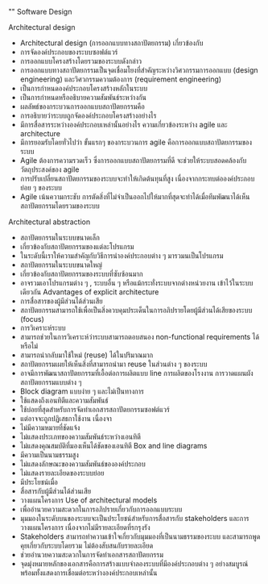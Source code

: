 "" 
Software Design
 

 
Architectural design
*	Architectural design (การออกแบบทางสถาปัตยกรรม) เกี่ยวข้องกับ
*	การจัดองค์ประกอบของระบบซอฟต์แวร์
*	การออกแบบโครงสร้างโดยรวมของระบบดังกล่าว
*	การออกแบบทางสถาปัตยกรรมเป็นจุดเชื่อมโยงที่สำคัญระหว่างวิศวกรรมการออกแบบ (design engineering) และวิศวกรรมความต้องการ (requirement engineering)
*	เป็นการกำหนดองค์ประกอบโครงสร้างหลักในระบบ
*	เป็นการกำหนดหรืออธิบายความสัมพันธ์ระหว่างกัน
*	ผลลัพธ์ของกระบวนการออกแบบสถาปัตยกรรมคือ
*	การอธิบายว่าระบบถูกจัดองค์ประกอบโครงสร้างอย่างไร
*	มีการสื่อสารระหว่างองค์ประกอบเหล่านั้นอย่างไร
ความเกี่ยวข้องระหว่าง agile และ architecture
*	มีการยอมรับโดยทั่วไปว่า ขั้นแรกๆ ของกระบวนการ agile คือการออกแบบสถาปัตยกรรมของระบบ
*	Agile ต้องการความรวดเร็ว ซึ่งการออกแบบสถาปัตยกรรมที่ดี จะช่วยให้ระบบสอดคล้องกับวัตถุประสงค์ของ agile
*	การปรับเปลี่ยนสถาปัตยกรรมของระบบจะทำให้เกิดต้นทุนที่สูง เนื่องจากกระทบต่อองค์ประกอบย่อย ๆ ของระบบ
*	Agile เน้นความกระชับ การตัดสิ่งที่ไม่จำเป็นออกไปให้มากที่สุดจะทำได้เมื่อทีมพัฒนาได้เห็นสถาปัตยกรรมโดยรวมของระบบ

Architectural abstraction
*	สถาปัตยกรรมในระบบขนาดเล็ก
*	เกี่ยวข้องกับสถาปัตยกรรมของแต่ละโปรแกรม
*	ในระดับนี้เราให้ความสำคัญกับวิธีการนำองค์ประกอบต่าง ๆ มารวมนเป็นโปรแกรม
*	สถาปัตยกรรมในระบบขนาดใหญ่
*	เกี่ยวข้องกับสถาปัตยกรรมของระบบที่ซับซ้อนมาก
*	อาจรวมเอาโปรแกรมต่าง ๆ , ระบบอื่น ๆ หรือแม้กระทั่งระบบจากต่างหน่วยงาน เข้าไว้ในระบบเดียวกัน
Advantages of explicit architecture
*	การสื่อสารของผู้มีส่วนได้ส่วนเสีย
*	สถาปัตยกรรมสามารถใช้เพื่อเป็นสิ่งควบคุมประเด็นในการอภิปรายโดยผู้มีส่วนได้เสียของระบบ (focus)
*	การวิเคราะห์ระบบ
*	สามารถช่วยในการวิเคราะห์ว่าระบบสามารถตอบสนอง non-functional requirements ได้หรือไม่
*	สามารถนำกลับมาใช้ใหม่ (reuse) ได้ในปริมาณมาก
*	สถาปัตยกรรมเผยให้เห็นสิ่งที่สามารถนำมา reuse ในส่วนต่าง ๆ ของระบบ
*	อาจมีการพัฒนาสถาปัตยกรรมที่เอื้อต่อการผลิตแบบ line การผลิตของโรงงาน
การวาดแผนผังสถาปัตยกรรมแบบต่าง ๆ
*	Block diagram แบบง่าย ๆ และไม่เป็นทางการ
*	ใช้แสดงถึงเอนทิตีและความสัมพันธ์
*	ใช้บ่อยที่สุดสำหรับการจัดทำเอกสารสถาปัตยกรรมซอฟต์แวร์
*	แต่อาจจะถูกปฏิเสธกาใช้งาน เนื่องจา
*	ไม่มีความหมายที่ชัดแจ้ง
*	ไม่แสดงประเภทของความสัมพันธ์ระหว่างเอนทิตี
*	ไม่แสดงคุณสมบัติที่มองเห็นได้ชัดของเอนทิตี
Box and line diagrams
*	มีความเป็นนามธรรมสูง
*	ไม่แสดงลักษณะของความสัมพันธ์ขององค์ประกอบ
*	ไม่แสดงรายละเอียดของระบบย่อย
*	มีประโยชน์เมื่อ
*	สื่อสารกับผู้มีส่วนได้ส่วนเสีย
*	วางแผนโครงการ
Use of architectural models
*	เพื่ออำนวยความสะดวกในการอภิปรายเกี่ยวกับการออกแบบระบบ
*	มุมมองในระดับบนของระบบจะเป็นประโยชน์สำหรับการสื่อสารกับ stakeholders  และการวางแผนโครงการ เนื่องจากไม่มีรายละเอียดที่รกรุงรัง
*	Stakeholders สามารถทำความเข้าใจเกี่ยวกับมุมมองที่เป็นนามธรรมของระบบ และสามารถพูดคุยเกี่ยวกับระบบโดยรวม ไม่ต้องสับสนกับรายละเอียด
*	ช่วยอำนวยความสะดวกในการจัดทำเอกสารสถาปัตยกรรม
*	จุดมุ่งหมายหลักของเอกสารคือการสร้างแบบจำลองระบบที่มีองค์ประกอบต่าง ๆ  อย่างสมบูรณ์ พร้อมทั้งแสดงการเชื่อมต่อระหว่างองค์ประกอบเหล่านั้น
